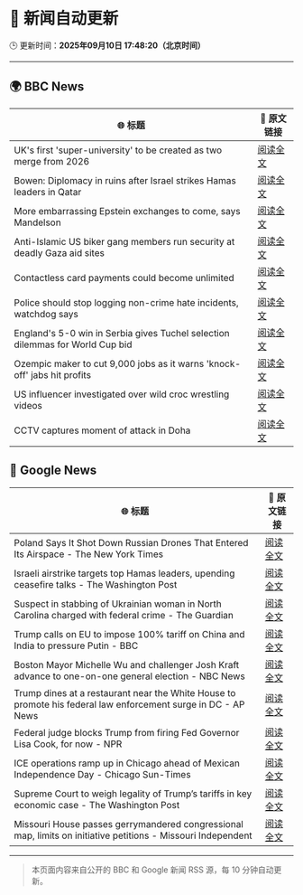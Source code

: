 # 🧠 新闻自动更新

🕒 更新时间：**2025年09月10日 17:48:20（北京时间）**

---

## 🌍 BBC News

| 🌐 标题 | 🔗 原文链接 |
|--------|-------------|
| UK's first 'super-university' to be created as two merge from 2026 | [阅读全文](https://www.bbc.com/news/articles/cy85905dj2wo?at_medium=RSS&at_campaign=rss) |
| Bowen: Diplomacy in ruins after Israel strikes Hamas leaders in Qatar | [阅读全文](https://www.bbc.com/news/articles/cm2zepgp5neo?at_medium=RSS&at_campaign=rss) |
| More embarrassing Epstein exchanges to come, says Mandelson | [阅读全文](https://www.bbc.com/news/articles/c5yevwvvneyo?at_medium=RSS&at_campaign=rss) |
| Anti-Islamic US biker gang members run security at deadly Gaza aid sites | [阅读全文](https://www.bbc.com/news/articles/cm2zy4l8jgeo?at_medium=RSS&at_campaign=rss) |
| Contactless card payments could become unlimited | [阅读全文](https://www.bbc.com/news/articles/czjv7jy2r9vo?at_medium=RSS&at_campaign=rss) |
| Police should stop logging non-crime hate incidents, watchdog says | [阅读全文](https://www.bbc.com/news/articles/c0kn54vj55xo?at_medium=RSS&at_campaign=rss) |
| England's 5-0 win in Serbia gives Tuchel selection dilemmas for World Cup bid | [阅读全文](https://www.bbc.com/sport/football/articles/ckg3ne08kk7o?at_medium=RSS&at_campaign=rss) |
| Ozempic maker to cut 9,000 jobs as it warns 'knock-off' jabs hit profits | [阅读全文](https://www.bbc.com/news/articles/c8d79pez6g2o?at_medium=RSS&at_campaign=rss) |
| US influencer investigated over wild croc wrestling videos | [阅读全文](https://www.bbc.com/news/articles/cn953l9e3gjo?at_medium=RSS&at_campaign=rss) |
| CCTV captures moment of attack in Doha | [阅读全文](https://www.bbc.com/news/videos/c1dq39204wro?at_medium=RSS&at_campaign=rss) |

## 📰 Google News

| 🌐 标题 | 🔗 原文链接 |
|--------|-------------|
| Poland Says It Shot Down Russian Drones That Entered Its Airspace - The New York Times | [阅读全文](https://news.google.com/rss/articles/CBMikgFBVV95cUxQTUpMWVJfeXJRV2h2eFNnU1pnb0p2SXNLdVpqSVZYSG1BUHFvWGpFNEVLMWRLd05QM3RhVDFmUVM5N3ltSmZ2OUw3YjhXMEpCbnoxSXJIVmg5RUZYUENDV1VHN2JsUmt0eUtoN1Y2UWpNeW5hdVlFdk5hTjZFZVM4bzBFZkRhNUFvbUdqZWNudmM2Zw?oc=5) |
| Israeli airstrike targets top Hamas leaders, upending ceasefire talks - The Washington Post | [阅读全文](https://news.google.com/rss/articles/CBMigwFBVV95cUxPeDlrbHR4Y0JyejdBd3RqSDNaOHRKdlNyZjNEcWRhQ0RIdjdBamVrMGo4WFZjWXBsU2JsUEdhTHJpbU51WDlHZ0hvbnpzZnJfcXNtTkFadDRCMG1Wdm1OSmFtcWZheS1CU3N4YjlKQ3NkSWtYSm1HX3loWkxkeFZXTnFJRQ?oc=5) |
| Suspect in stabbing of Ukrainian woman in North Carolina charged with federal crime - The Guardian | [阅读全文](https://news.google.com/rss/articles/CBMijgFBVV95cUxQbnhLaGRvSkZGRFBQVlJzVFJLV0xYazhHUFJDdEdrR3hyRjM4SFozV244VTVFcWN5VzltSFMzb3dFOG5xX3JWOW5wZnh1SU5uakV5NGE0Q2xEWGRvVzFyd19wTFV0VmlTOW44X1VTVHI4akVQVnZFQi0tdDB6OUsyNzFNTTJ2MFhMQUM0ZEln?oc=5) |
| Trump calls on EU to impose 100% tariff on China and India to pressure Putin - BBC | [阅读全文](https://news.google.com/rss/articles/CBMiWkFVX3lxTE5YUS02RGRyWno0RDNpQ1NLY19vSW9lYzhTdGVnZHJUeGRpdFZGSXFHRm1BZXVJRExIa0hFUjRranZCSUNxOFRCN0dtRV93WE5tb2JlUHdieHVyUdIBX0FVX3lxTE1QUWhrZFRhUEVSRGdDX3FNN0paSG5tVXpfcXB5SEVaMnFFVlhKOGgwQXItYVlEUFh4ZnplTWU5ZjFyVHYxU2U3OVNjbC1qNTR6cTc0TEtKQlF0SnRoNVIw?oc=5) |
| Boston Mayor Michelle Wu and challenger Josh Kraft advance to one-on-one general election - NBC News | [阅读全文](https://news.google.com/rss/articles/CBMiwgFBVV95cUxPVXc5M1pMWTE1dEw5Qm43dHIxaWc5cUQ4M01nOFhtbWZEVWxlS3c4T3hfZzgwRkREMGtxVFRuWWFDRTF5QVZBa3Vud04tZlBwMWtVMXFDVEhwYlZEMXl3OEEzTXBsZml0LWh2RXlzLUdXVk5OLVAzdDlMd2lYODdvMjhrbzJ3WFF3RGtILVZlMVhpLUN2UUVsZnQ4S3FqOTV2SUZ2a2FVcVVldDU3aWxXTW4tVHZpU1c5NkMxVERfNk52Z9IBVkFVX3lxTE1mdFlsOFFkZUNRU2Z4bC0wX25vcmtnU1hyNnVma1dRbVBuQmhCMmJaYmU2b2RRNlRXcnNycVNTaHNGMTVzOUFic25PTFRUOG9TbUVBeUdB?oc=5) |
| Trump dines at a restaurant near the White House to promote his federal law enforcement surge in DC - AP News | [阅读全文](https://news.google.com/rss/articles/CBMinAFBVV95cUxObUZUamp6Ykx2dHJ4NHc3ZVlYd08wZXJITWpGWGc3TjEtSFBXTW9fWVcxdHZXTDVyUjBVc1BsWmNLajh3X01jWjNjWGVkZ0JmSDZrWEh3M0pha0tvS00xdUZnaVZqdnNNbzFDU2FrWE55ZE9RNnhqcjBtT1JJYjJXSEd2dUhSalJJSEhyV1R5bWJsR0Frdlh4aUN3ZWw?oc=5) |
| Federal judge blocks Trump from firing Fed Governor Lisa Cook, for now - NPR | [阅读全文](https://news.google.com/rss/articles/CBMipgFBVV95cUxQUVZHMnUyYVh5NU9feDM0SkxUNTB6YUV3RWNXUEVOZUVvaHFlelppZmFaVjEtc0NpdkliYXgwUmZJYjFBS0R1ZGxJVElEa1dUUi1LLXFlVVh4UGZLSDRneTRndW9LUTB6dUZVN1J6N05JQ0RXc0w4alo2WWZKZEpUd1VVUHJXSnRhLXlCU2NhRUYzSzl5V3VaWVJwZjZaRWpfMUd4Q2pB?oc=5) |
| ICE operations ramp up in Chicago ahead of Mexican Independence Day - Chicago Sun-Times | [阅读全文](https://news.google.com/rss/articles/CBMikgFBVV95cUxNeVpjM3ZDaS1faUptY25nZm9aUUhCM1Y2aFpMQlVIaDJYR1JlRk5uTG93dGZEbnpsZmlySjdSNjE5bWkwV3pVMTBLXzJFUmR4WEMyQWhFTFN5cWpNMVRkeDdWMmxVZ08wVno0ZEVSQkRNZlBGVXFJdXM4VEoza1VWeDA1V2VqelpTeWpqUjFVampKdw?oc=5) |
| Supreme Court to weigh legality of Trump’s tariffs in key economic case - The Washington Post | [阅读全文](https://news.google.com/rss/articles/CBMinAFBVV95cUxNSTd1VTNnaGZhekxyaFpaUW9sLWF0SDgyZFM4dFBzNmw4WWlhb0pvODVtT01sVVhfNnNUelNZZ2JoTHduZTB5ZHNrWVFEVEVDdmQxd3RkbDFkU0xOa1VHek1rSVA4MWtWMG0tYndJQlV3Um9NQkJwcnZRSHM0MWl2VHYxcDRkdm5kTEgtSDN5bzZpMWgzLWJZb3poV1E?oc=5) |
| Missouri House passes gerrymandered congressional map, limits on initiative petitions - Missouri Independent | [阅读全文](https://news.google.com/rss/articles/CBMixwFBVV95cUxQYUhqNmR2ODdxekJsWDRLcDhlU2VpY0lIT1dFV3I2R1lVSDVZakVWcmlyRTJMdkphSWM5M0k2RkRCWHZHbHJnWTB0Q1pReHYxVVhIVnBfT3hQMDVLSjFhZlloYjNSVGd4ekFCSTVWdUI5YmRjaEh5YzJEbXh2SGl3aXJIaW9FOE1vVUNmRE5tZVFvbkRsUC12TGtjUV9BanluQTREd3hXUm1zMTBwbmRCUVVNVDBsY0lTcnlrNzRPQzR4RW9HRWtn?oc=5) |

---
> 本页面内容来自公开的 BBC 和 Google 新闻 RSS 源，每 10 分钟自动更新。